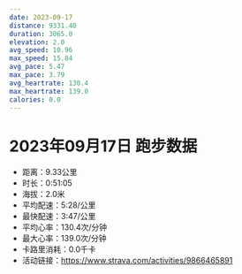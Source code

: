 ```yaml
---
date: 2023-09-17
distance: 9331.40
duration: 3065.0
elevation: 2.0
avg_speed: 10.96
max_speed: 15.84
avg_pace: 5.47
max_pace: 3.79
avg_heartrate: 130.4
max_heartrate: 139.0
calories: 0.0
---
```


# 2023年09月17日 跑步数据

- 距离：9.33公里
- 时长：0:51:05
- 海拔：2.0米
- 平均配速：5:28/公里
- 最快配速：3:47/公里
- 平均心率：130.4次/分钟
- 最大心率：139.0次/分钟
- 卡路里消耗：0.0千卡
- 活动链接：https://www.strava.com/activities/9866465891
